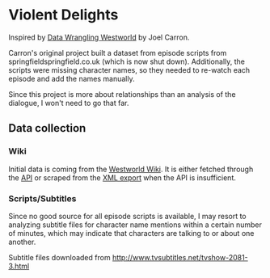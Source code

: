 # Violent Delights

Inspired by [Data Wrangling Westworld](https://mode.com/blog/data-mining-westworld)
by Joel Carron.

Carron's original project built a dataset from episode scripts from 
springfieldspringfield.co.uk (which is now shut down). Additionally, the scripts
were missing character names, so they needed to re-watch each episode and add
the names manually.

Since this project is more about relationships than an analysis of the dialogue,
I won't need to go that far. 

## Data collection

### Wiki
Initial data is coming from the [Westworld Wiki](https://westworld.fandom.com/).
It is either fetched through the [API](https://westworld.fandom.com/api/v1/) or
scraped from the [XML export](https://en.wikipedia.org/wiki/Help:Export) when
the API is insufficient.

### Scripts/Subtitles
Since no good source for all episode scripts is available, I may resort to
analyzing subtitle files for character name mentions within a certain number
of minutes, which may indicate that characters are talking to or about one
another.

Subtitle files downloaded from http://www.tvsubtitles.net/tvshow-2081-3.html
